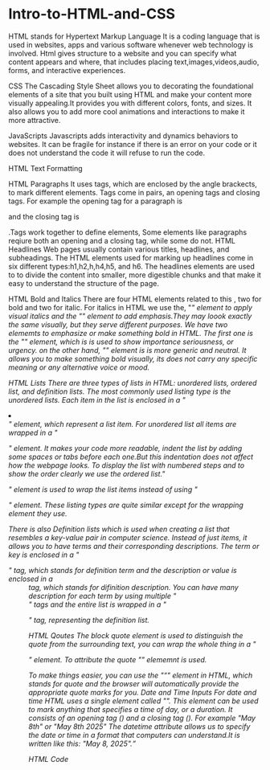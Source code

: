 # Intro-to-HTML-and-CSS

HTML stands for Hypertext Markup Language 
It is a coding language that is used in websites, apps and various software whenever web technology is involved. Html gives structure to a website and you can specify what content appears and where, that includes placing text,images,videos,audio, forms, and interactive experiences.

CSS
The Cascading Style Sheet allows you to decorating the foundational elements of a site that you built using HTML and make your content more visually appealing.It provides you with different colors, fonts, and sizes. It also allows you to add more cool animations and interactions to make it more attractive.

JavaScripts
Javascripts adds interactivity and dynamics behaviors to websites. It can be fragile for instance if there is an error on your code or it does not understand the code it will refuse to run the code.

HTML Text Formatting

HTML Paragraphs
It uses tags, which are enclosed by the angle brackects, to mark different elements. Tags come in pairs, an opening tags and closing tags. For example the opening tag for a paragraph is <p> and the closing tag is </p>.Tags work together to define elements, Some elements like paragraphs reqiure both an opening and a closing tag, while some do not.
HTML Headlines
Web pages usually contain various titles, headlines, and subheadings. The HTML elements used for marking up headlines come in six different types:h1,h2,h,h4,h5, and h6.
The headlines elements are used to to divide the content into smaller, more digestible chunks and that make it easy to understand the structure of the page.

HTML Bold and Italics
There are four HTML elements related to this , two for bold and two for italic.
For italics in HTML we use the, "<i>" element to apply visual italics and the "<em>" element to add emphasis.They may loook exactly the same visually, but they serve different purposes.
We have two elememts to emphasize or make something bold in HTML.
The first one is the "<strong></strong>" element, which is is used to show importance seriousness, or urgency.
on the other hand, "<b></b>" element is is more generic and neutral.
It allows you to make something bold visually, its does not carry any specific meaning or any alternative voice or mood.

HTML Lists
There are three types of lists in HTML: unordered lists, ordered list, and definition lists.
The most commonly used listing type is the unordered lists.
Each item in the list is enclosed in a "<li></li>" element, which represent a list item.
For unordered list all items are wrapped in a "<ul></ul>" element.
It makes  your code more readable, indent the list by adding some spaces or tabs before each one.But this indentation does not affect how the webpage looks.
To display the list with numbered steps and to show the order clearly we use the ordered list."<ol></ol>" element is used to wrap the list items instead of using "<ul></ul>" element.
These listing types are quite similar except for the wrapping element they use.

There is also  Definition lists which is used when creating a list that resembles a key-value pair in computer science. Instead of just items, it allows you to have terms and their corresponding descriptions.
The term or key is enclosed in a "<dt>" tag, which stands for definition term and the description or value is enclosed in a <dd> tag, which stands for difinition description.
You can have many description for each term by using multiple "<dd>" tags and the entire list is wrapped in a "<dl>" tag, representing the definition list.

HTML Qoutes
The block quote element is used to distinguish the quote from the surrounding text, you can wrap the whole thing in a "<blockquote></blockquote>" element. To attribute the quote "<cite>" elememnt is used.

To make things easier, you can use the "<q>" element in HTML, which stands for quote and the browser will automatically provide the appropriate quote marks for you.
Date  and Time Inputs
For date and time HTML uses a single element called "<time>". This element can be used to mark anything that specifies a time of day, or a duration.
It consists of an opening tag (<time>) and a closing tag (</time>).
For example "<time>May 8th</time>" or "<time>May 8th 2025</time>"
The datetime attribute allows us to specify the date or time in a format that computers can understand.It is written like this: "<time datetime="2025-05-08">May 8, 2025</time>".

HTML Code
